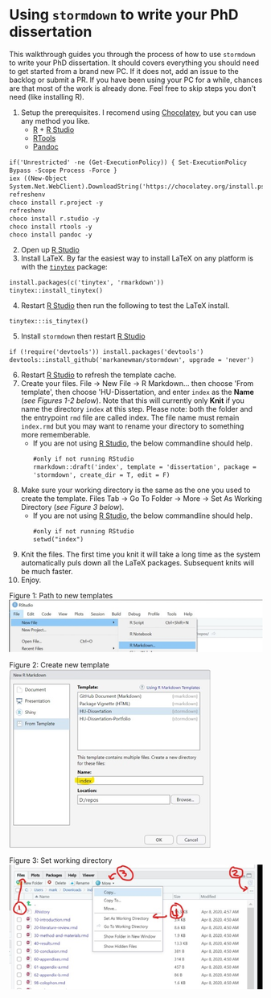 # Using `stormdown` to write your PhD dissertation

This walkthrough guides you through the process of how to use `stormdown` to write your PhD dissertation.
It should covers everything you should need to get started from a brand new PC.
If it does not, add an issue to the backlog or submit a PR.
If you have been using your PC for a while, chances are that most of the work is already done.
Feel free to skip steps you don't need (like installing R).

01. Setup the prerequisites.
    I recomend using [Chocolatey](https://chocolatey.org/install), but you can use any method you like.
    * [R](https://cran.r-project.org/bin/windows/base/) + [R Studio](https://www.rstudio.com/products/rstudio/download/)
    * [RTools](https://cran.r-project.org/bin/windows/Rtools/)
    * [Pandoc](https://pandoc.org)
```{ps1}
if('Unrestricted' -ne (Get-ExecutionPolicy)) { Set-ExecutionPolicy Bypass -Scope Process -Force }
iex ((New-Object System.Net.WebClient).DownloadString('https://chocolatey.org/install.ps1'))
refreshenv
choco install r.project -y
refreshenv
choco install r.studio -y
choco install rtools -y
choco install pandoc -y
```
02. Open up [R Studio][rstudio]
03. Install LaTeX.
    By far the easiest way to install LaTeX on any platform is with the [`tinytex`](https://yihui.name/tinytex/) package:
```{r}
install.packages(c('tinytex', 'rmarkdown'))
tinytex::install_tinytex()
```
04. Restart [R Studio][rstudio] then run the following to test the LaTeX install.
```{r}
tinytex:::is_tinytex()
```
05. Install `stormdown` then restart [R Studio][rstudio]
```{r}
if (!require('devtools')) install.packages('devtools')
devtools::install_github('markanewman/stormdown', upgrade = 'never')
```
06. Restart [R Studio][rstudio] to refresh the template cache.
07. Create your files.
    File -> New File -> R Markdown... then choose 'From template', then choose 'HU-Dissertation, and enter `index` as the **Name** (_see Figures 1-2 below_).
    Note that this will currently only **Knit** if you name the directory `index` at this step.
    Please note: both the folder and the entrypoint `rmd` file are called index.
    The file name must remain `index.rmd` but you may want to rename your directory to something more rememberable. 
    * If you are not using [R Studio][rstudio], the below commandline should help. 
      ```{r}
      #only if not running RStudio
      rmarkdown::draft('index', template = 'dissertation', package = 'stormdown', create_dir = T, edit = F)
      ```
08. Make sure your working directory is the same as the one you used to create the template.
    Files Tab -> Go To Folder -> More -> Set As Working Directory (_see Figure 3 below_).
    * If you are not using [R Studio][rstudio], the below commandline should help. 
      ```{r}
      #only if not running RStudio
      setwd("index")
      ```
09. Knit the files.
    The first time you knit it will take a long time as the system automatically puls down all the LaTeX packages.
    Subsequent knits will be much faster.
10. Enjoy.

Figure 1: Path to new templates <br/>![](rstudio-path.jpg)

Figure 2: Create new template <br/>![](new-template.jpg)

Figure 3: Set working directory <br/>![](working-dir.jpg)

[rstudio]: https://www.rstudio.com/

